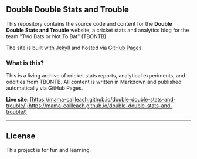 
## Double Double Stats and Trouble

This repository contains the source code and content for the **Double Double Stats and Trouble** website, a cricket stats and analytics blog for the team "Two Bats or Not To Bat" (TBONTB). 

The site is built with [Jekyll](https://jekyllrb.com/) and hosted via [GitHub Pages](https://pages.github.com/).

### What is this?

This is a living archive of cricket stats reports, analytical experiments, and oddities from TBONTB.
All content is written in Markdown and published automatically via GitHub Pages.

**Live site:** [https://mama-cailleach.github.io/double-double-stats-and-trouble/](https://mama-cailleach.github.io/double-double-stats-and-trouble/)

---

## License

This project is for fun and learning.
